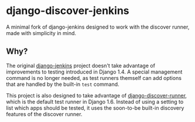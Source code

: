 django-discover-jenkins
=======================

A minimal fork of django-jenkins designed to work with the discover runner, made with simplicity in mind.

Why?
----

The original [django-jenkins](https://github.com/kmmbvnr/django-jenkins) project doesn't take advantage of improvements to testing introduced in Django 1.4. A special management command is no longer needed, as test runners themself can add options that are handled by the built-in `test` command.

This project is also designed to take advantage of [django-discover-runner](https://github.com/jezdez/django-discover-runner/), which is the default test runner in Django 1.6. Instead of using a setting to list which apps should be tested, it uses the soon-to-be built-in discovery features of the discover runner.